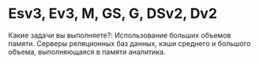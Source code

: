 # Esv3, Ev3, M, GS, G, DSv2, Dv2

Какие задачи вы выполняете?: Использование больших объемов памяти. Серверы реляционных баз данных, кэши среднего и большого объема, выполняющаяся в памяти аналитика.